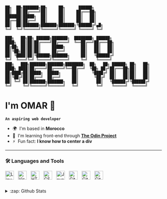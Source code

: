 ```
██╗  ██╗███████╗██╗     ██╗      ██████╗
██║  ██║██╔════╝██║     ██║     ██╔═══██╗
███████║█████╗  ██║     ██║     ██║   ██║
██╔══██║██╔══╝  ██║     ██║     ██║   ██║
██║  ██║███████╗███████╗███████╗╚██████╔╝▄█╗
╚═╝  ╚═╝╚══════╝╚══════╝╚══════╝ ╚═════╝ ╚═╝

███╗   ██╗██╗ ██████╗███████╗  ████████╗ ██████╗
████╗  ██║██║██╔════╝██╔════╝  ╚══██╔══╝██╔═══██╗
██╔██╗ ██║██║██║     █████╗       ██║   ██║   ██║
██║╚██╗██║██║██║     ██╔══╝       ██║   ██║   ██║
██║ ╚████║██║╚██████╗███████╗     ██║   ╚██████╔╝
╚═╝  ╚═══╝╚═╝ ╚═════╝╚══════╝     ╚═╝    ╚═════╝
███╗   ███╗███████╗███████╗████████╗  ██╗   ██╗ ██████╗ ██╗   ██╗
████╗ ████║██╔════╝██╔════╝╚══██╔══╝  ╚██╗ ██╔╝██╔═══██╗██║   ██║
██╔████╔██║█████╗  █████╗     ██║      ╚████╔╝ ██║   ██║██║   ██║
██║╚██╔╝██║██╔══╝  ██╔══╝     ██║       ╚██╔╝  ██║   ██║██║   ██║
██║ ╚═╝ ██║███████╗███████╗   ██║        ██║   ╚██████╔╝╚██████╔╝
╚═╝     ╚═╝╚══════╝╚══════╝   ╚═╝        ╚═╝    ╚═════╝  ╚═════╝
```
# I'm OMAR 👋

**`An aspiring web developer`**

- 🌍  I'm based in **Morocco**
- 🧠  I'm learning front-end through **[The Odin Project](https://www.theodinproject.com)**
- ⚡  Fun fact: **I know how to center a div**

---

### 🛠️ Languages and Tools

[<img align="left" alt="Linux" width="28px" style="padding-right:10px;" src="https://cdn.jsdelivr.net/gh/devicons/devicon/icons/linux/linux-original.svg" />](https://www.linux.org/pages/download/)
[<img align="left" alt="Visual Studio Code" width="28px" style="padding-right:10px;" src="https://cdn.jsdelivr.net/gh/devicons/devicon@latest/icons/vscode/vscode-original.svg" />](https://code.visualstudio.com/)
[<img align="left" alt="HTML" width="28px" style="padding-right:10px;" src="https://cdn.jsdelivr.net/gh/devicons/devicon/icons/html5/html5-plain.svg" />](https://developer.mozilla.org/en-US/docs/Web/HTML)
[<img align="left" alt="CSS" width="28px" style="padding-right:10px;" src="https://cdn.jsdelivr.net/gh/devicons/devicon/icons/css3/css3-plain.svg" />](https://developer.mozilla.org/en-US/docs/Web/CSS)
[<img align="left" alt="JavaScript" width="28px" style="padding-right:10px;" src="https://cdn.jsdelivr.net/gh/devicons/devicon/icons/javascript/javascript-plain.svg" />](https://developer.mozilla.org/en-US/docs/Web/JavaScript)
[<img align="left" alt="Git" width="28px" style="padding-right:10px;" src="https://cdn.jsdelivr.net/gh/devicons/devicon@latest/icons/git/git-original.svg" />](https://git-scm.com/)
[<img align="left" alt="GitHub" width="28px" style="padding-right:10px;" src="https://user-images.githubusercontent.com/3369400/139447912-e0f43f33-6d9f-45f8-be46-2df5bbc91289.png" />](https://github.com/OneSrX#gh-dark-mode-only)
[<img align="left" alt="GitHub" width="28px" style="padding-right:10px;" src="https://user-images.githubusercontent.com/3369400/139448065-39a229ba-4b06-434b-bc67-616e2ed80c8f.png" />](https://github.com/OneSrX#gh-light-mode-only)
<br />

#

<details>
  <summary>:zap: Github Stats</summary>

  [<img align="left" alt="OneSrX's Github Stats" src="https://github-readme-stats-onesrx.vercel.app/api?username=onesrx&theme=catppuccin_mocha&ring_color=cba6f7&border_color=#f5e0dc&custom_title=OMAR's%20GitHub%20Stats&hide_border=false&show_icons=true&count_private=true" />](https://github.com/OneSrX?tab=repositories#gh-dark-mode-only)
  
  [<img align="left" alt="OneSrX's Github Stats" src="https://github-readme-stats-onesrx.vercel.app/api?username=onesrx&theme=catppuccin_latte&ring_color=8839ef&border_color=dc8a78&custom_title=OMAR's%20GitHub%20Stats&hide_border=false&show_icons=true&count_private=true" />](https://github.com/OneSrX?tab=repositories#gh-light-mode-only)
  
</details>

